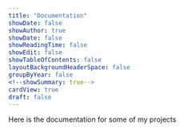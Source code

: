 ```yaml
---
title: "Documentation"
showDate: false
showAuthor: true
showDate: false
showReadingTime: false
showEdit: false
showTableOfContents: false
layoutBackgroundHeaderSpace: false
groupByYear: false
<!--showSummary: true-->
cardView: true
draft: false
---
```



Here is the documentation for some of my projects
